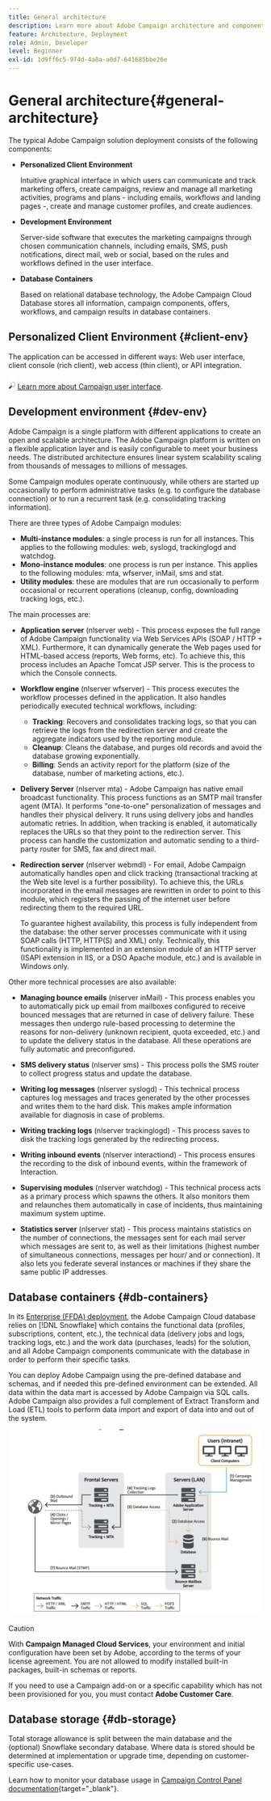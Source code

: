 ```yaml
---
title: General architecture
description: Learn more about Adobe Campaign architecture and components. Find out more about personalizing your client console and environment. 
feature: Architecture, Deployment
role: Admin, Developer
level: Beginner
exl-id: 1d9ff6c5-974d-4a8a-a0d7-641685bbe26e
---
```

# General architecture{#general-architecture}

The typical Adobe Campaign solution deployment consists of the following components:

* **Personalized Client Environment**

  Intuitive graphical interface in which users can communicate and track marketing offers, create campaigns, review and manage all marketing activities, programs and plans - including emails, workflows and landing pages -, create and manage customer profiles, and create audiences.

* **Development Environment**

  Server-side software that executes the marketing campaigns through chosen communication channels, including emails, SMS, push notifications, direct mail, web or social, based on the rules and workflows defined in the user interface.

* **Database Containers**

  Based on relational database technology, the Adobe Campaign Cloud Database stores all information, campaign components, offers, workflows, and campaign results in database containers.

## Personalized Client Environment {#client-env}

The application can be accessed in different ways: Web user interface, client console (rich client), web access (thin client), or API integration.

![](../assets/do-not-localize/glass.png) [Learn more about Campaign user interface](../start/campaign-ui.md).

## Development environment {#dev-env}

Adobe Campaign is a single platform with different applications to create an open and scalable architecture. The Adobe Campaign platform is written on a flexible application layer and is easily configurable to meet your business needs. The distributed architecture ensures linear system scalability scaling from thousands of messages to millions of messages.

Some Campaign modules operate continuously, while others are started up occasionally to perform administrative tasks (e.g. to configure the database connection) or to run a recurrent task (e.g. consolidating tracking information).

There are three types of Adobe Campaign modules:

* **Multi-instance modules**: a single process is run for all instances. This applies to the following modules: web, syslogd, trackinglogd and watchdog.
* **Mono-instance modules**: one process is run per instance. This applies to the following modules: mta, wfserver, inMail, sms and stat.
* **Utility modules**: these are modules that are run occasionally to perform occasional or recurrent operations (cleanup, config, downloading tracking logs, etc.).

The main processes are:

* **Application server** (nlserver web) - This process exposes the full range of Adobe Campaign functionality via Web Services APIs (SOAP / HTTP + XML). Furthermore, it can dynamically generate the Web pages used for HTML-based access (reports, Web forms, etc). To achieve this, this process includes an Apache Tomcat JSP server. This is the process to which the Console connects.

* **Workflow engine** (nlserver wfserver) - This process executes the workflow processes defined in the application. It also handles periodically executed technical workflows, including:

  * **Tracking**: Recovers and consolidates tracking logs, so that you can retrieve the logs from the redirection server and create the aggregate indicators used by the reporting module.
  * **Cleanup**: Cleans the database, and purges old records and avoid the database growing exponentially.
  * **Billing**: Sends an activity report for the platform (size of the database, number of marketing actions, etc.).

* **Delivery Server** (nlserver mta) - Adobe Campaign has native email broadcast functionality. This process functions as an SMTP mail transfer agent (MTA). It performs "one-to-one" personalization of messages and handles their physical delivery. It runs using delivery jobs and handles automatic retries. In addition, when tracking is enabled, it automatically replaces the URLs so that they point to the redirection server. This process can handle the customization and automatic sending to a third-party router for SMS, fax and direct mail.

* **Redirection server** (nlserver webmdl) - For email, Adobe Campaign automatically handles open and click tracking (transactional tracking at the Web site level is a further possibility). To achieve this, the URLs incorporated in the email messages are rewritten in order to point to this module, which registers the passing of the internet user before redirecting them to the required URL.

  To guarantee highest availability, this process is fully independent from the database: the other server processes communicate with it using SOAP calls (HTTP, HTTP(S) and XML) only. Technically, this functionality is implemented in an extension module of an HTTP server (ISAPI extension in IIS, or a DSO Apache module, etc.) and is available in Windows only.
  
Other more technical processes are also available:

* **Managing bounce emails** (nlserver inMail) - This process enables you to automatically pick up email from mailboxes configured to receive bounced messages that are returned in case of delivery failure. These messages then undergo rule-based processing to determine the reasons for non-delivery (unknown recipient, quota exceeded, etc.) and to update the delivery status in the database. All these operations are fully automatic and preconfigured.

* **SMS delivery status** (nlserver sms) - This process polls the SMS router to collect progress status and update the database.

* **Writing log messages** (nlserver syslogd) - This technical process captures log messages and traces generated by the other processes and writes them to the hard disk. This makes ample information available for diagnosis in case of problems.

* **Writing tracking logs** (nlserver trackinglogd) - This process saves to disk the tracking logs generated by the redirecting process.

* **Writing inbound events** (nlserver interactiond) - This process ensures the recording to the disk of inbound events, within the framework of Interaction.

* **Supervising modules** (nlserver watchdog) - This technical process acts as a primary process which spawns the others. It also monitors them and relaunches them automatically in case of incidents, thus maintaining maximum system uptime.

* **Statistics server** (nlserver stat) - This process maintains statistics on the number of connections, the messages sent for each mail server which messages are sent to, as well as their limitations (highest number of simultaneous connections, messages per hour/ and or connection). It also lets you federate several instances or machines if they share the same public IP addresses.


## Database containers {#db-containers}

In its [Enterprise (FFDA) deployment](enterprise-deployment.md), the Adobe Campaign Cloud database relies on [!DNL Snowflake] which contains the functional data (profiles, subscriptions, content, etc.), the technical data (delivery jobs and logs, tracking logs, etc.) and the work data (purchases, leads) for the solution, and all Adobe Campaign components communicate with the database in order to perform their specific tasks.

You can deploy Adobe Campaign using the pre-defined database and schemas, and if needed this pre-defined environment can be extended. All data within the data mart is accessed by Adobe Campaign via SQL calls. Adobe Campaign also provides a full complement of Extract Transform and Load (ETL) tools to perform data import and export of data into and out of the system.

![](assets/data-flow-diagram.png) 


>[!CAUTION]
>
>With **Campaign Managed Cloud Services**, your environment and initial configuration have been set by Adobe, according to the terms of your license agreement. You are not allowed to modify installed built-in packages, built-in schemas or reports.
>
>If you need to use a Campaign add-on or a specific capability which has not been provisioned for you, you must contact **Adobe Customer Care**.

## Database storage {#db-storage}

Total storage allowance is split between the main database and the (optional) Snowflake secondary database. Where data is stored should be determined at implementation or upgrade time, depending on customer-specific use-cases.

Learn how to monitor your database usage in [Campaign Control Panel documentation](https://experienceleague.adobe.com/docs/control-panel/using/performance-monitoring/database-monitoring/database-monitoring.html){target="_blank"}.